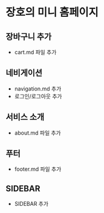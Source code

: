 # 장호의 미니 홈페이지

## 장바구니 추가
- cart.md 파일 추가

## 네비게이션
- navigation.md 추가
- 로그인/로그아웃 추가

## 서비스 소개
- about.md 파일 추가

## 푸터
- footer.md 파일 추가

## SIDEBAR 
- SIDEBAR 추가